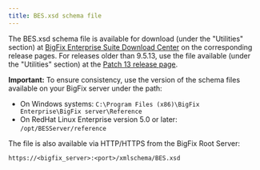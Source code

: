 ```yaml
---
title: BES.xsd schema file
---
```

The BES.xsd schema file is available for download (under the "Utilities" section) at [BigFix Enterprise Suite Download Center](http://support.bigfix.com/bes/release/) on the corresponding release pages. 
For releases older than 9.5.13, use the file available (under the "Utilities" section) at the [Patch 13 release page](http://support.bigfix.com/bes/release/9.5/patch13).

**Important:** To ensure consistency, use the version of the schema files available on your BigFix server under the path:
- On Windows systems: `C:\Program Files (x86)\BigFix Enterprise\BigFix server\Reference`
- On RedHat Linux Enterprise version 5.0 or later: `/opt/BESServer/reference`

The file is also available via HTTP/HTTPS from the BigFix Root Server:

```
https://<bigfix_server>:<port>/xmlschema/BES.xsd
```
